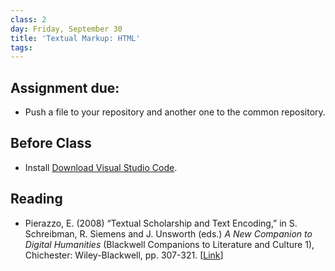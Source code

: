 ```yaml
---
class: 2
day: Friday, September 30
title: 'Textual Markup: HTML'
tags: 
---
```


## Assignment due: 
- Push a file to your repository and another one to the common repository.

## Before Class 
- Install [Download Visual Studio Code](https://code.visualstudio.com/download).

## Reading 
- Pierazzo, E. (2008) “Textual Scholarship and Text Encoding,” in S. Schreibman, R. Siemens and J. Unsworth (eds.) *A New Companion to Digital Humanities* (Blackwell Companions to Literature and Culture 1), Chichester: Wiley-Blackwell, pp. 307-321. [[Link](https://doi.org/10.1002/9781118680605.ch21)] 